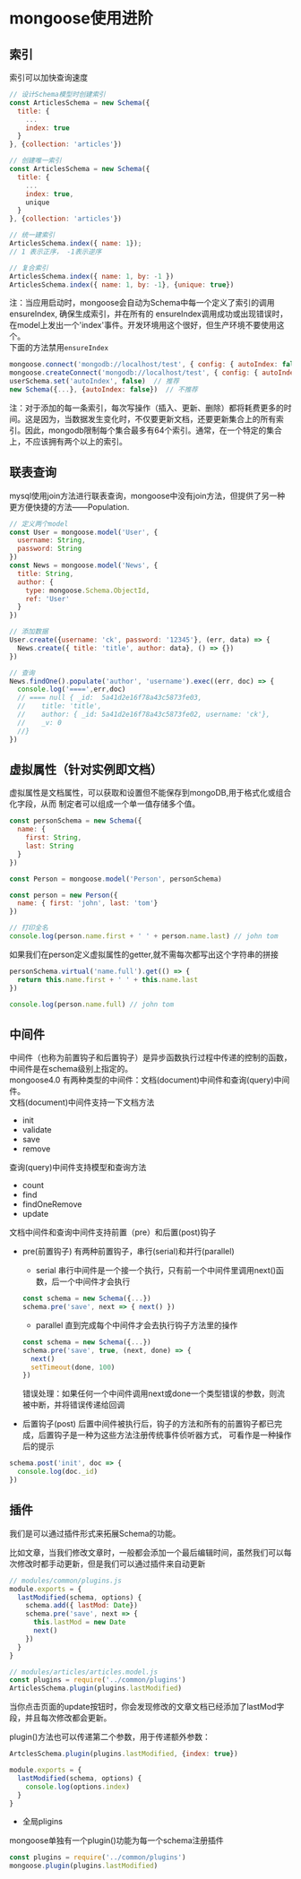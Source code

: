 # mongoose使用进阶  

## 索引
索引可以加快查询速度 

```javascript
// 设计Schema模型时创建索引
const ArticlesSchema = new Schema({
  title: {
    ...
    index: true
  }
}, {collection: 'articles'})

// 创建唯一索引
const ArticlesSchema = new Schema({
  title: {
    ...
    index: true,
    unique
  }
}, {collection: 'articles'}) 

// 统一建索引
ArticlesSchema.index({ name: 1});
// 1 表示正序， -1表示逆序  

// 复合索引
ArticlesSchema.index({ name: 1, by: -1 })
ArticlesSchema.index({ name: 1, by: -1}, {unique: true})
```
注：当应用启动时，mongoose会自动为Schema中每一个定义了索引的调用ensureIndex, 确保生成索引，并在所有的
ensureIndex调用成功或出现错误时，在model上发出一个'index'事件。开发环境用这个很好，但生产环境不要使用这个。  
下面的方法禁用`ensureIndex`   

```javascript
mongoose.connect('mongodb://localhost/test', { config: { autoIndex: false}}) //推荐
mongoose.createConnect('mongodb://localhost/test', { config: { autoIndex: false}}) //不推荐
userSchema.set('autoIndex', false)  // 推荐
new Schema({...}, {autoIndex: false})  // 不推荐
```
注：对于添加的每一条索引，每次写操作（插入、更新、删除）都将耗费更多的时间。这是因为，当数据发生变化时，不仅要更新文档，还要更新集合上的所有索引。因此，mongodb限制每个集合最多有64个索引。通常，在一个特定的集合上，不应该拥有两个以上的索引。   

## 联表查询 
mysql使用join方法进行联表查询，mongoose中没有join方法，但提供了另一种更方便快捷的方法——Population.

```javascript
// 定义两个model
const User = mongoose.model('User', {
  username: String,
  password: String
})
const News = mongoose.model('News', {
  title: String,
  author: {
    type: mongoose.Schema.ObjectId,
    ref: 'User'
  }
})

// 添加数据
User.create({username: 'ck', password: '12345'}, (err, data) => {
  News.create({ title: 'title', author: data}, () => {})
})

// 查询
News.findOne().populate('author', 'username').exec((err, doc) => {
  console.log('====',err,doc) 
  // ==== null { _id:  5a41d2e16f78a43c5873fe03,
  //    title: 'title',
  //    author: { _id: 5a41d2e16f78a43c5873fe02, username: 'ck'},
  //    _v: 0
  //}
})
```  

## 虚拟属性（针对实例即文档）
虚拟属性是文档属性，可以获取和设置但不能保存到mongoDB,用于格式化或组合化字段，从而
制定者可以组成一个单一值存储多个值。   

```javascript
const personSchema = new Schema({
  name: {
    first: String,
    last: String
  }
})

const Person = mongoose.model('Person', personSchema)

const person = new Person({
  name: { first: 'john', last: 'tom'}
})

// 打印全名
console.log(person.name.first + ' ' + person.name.last) // john tom
```
如果我们在person定义虚拟属性的getter,就不需每次都写出这个字符串的拼接  

```javascript
personSchema.virtual('name.full').get(() => {
  return this.name.first + ' ' + this.name.last
})

console.log(person.name.full) // john tom
```

## 中间件
中间件（也称为前置钩子和后置钩子）是异步函数执行过程中传递的控制的函数，中间件是在schema级别上指定的。  
mongoose4.0 有两种类型的中间件：文档(document)中间件和查询(query)中间件。   
文档(document)中间件支持一下文档方法
  + init
  + validate
  + save
  + remove      

查询(query)中间件支持模型和查询方法
  + count
  + find
  + findOneRemove
  + update  

文档中间件和查询中间件支持前置（pre）和后置(post)钩子       

- pre(前置钩子) 
有两种前置钩子，串行(serial)和并行(parallel)  
  + serial 
  串行中间件是一个接一个执行，只有前一个中间件里调用next()函数，后一个中间件才会执行   

  ```javascript
  const schema = new Schema({...})
  schema.pre('save', next => { next() })
  ```
  + parallel
  直到完成每个中间件才会去执行钩子方法里的操作    

  ```javascript
  const schema = new Schema({...})
  schema.pre('save', true, (next, done) => {
    next()
    setTimeout(done, 100)
  })
  ```
  错误处理：如果任何一个中间件调用next或done一个类型错误的参数，则流被中断，并将错误传递给回调  

- 后置钩子(post) 
后置中间件被执行后，钩子的方法和所有的前置钩子都已完成，后置钩子是一种为这些方法注册传统事件侦听器方式，
可看作是一种操作后的提示    

```javascript
schema.post('init', doc => {
  console.log(doc._id)
})
``` 

## 插件
我们是可以通过插件形式来拓展Schema的功能。

比如文章，当我们修改文章时，一般都会添加一个最后编辑时间，虽然我们可以每次修改时都手动更新，但是我们可以通过插件来自动更新    

```javascript
// modules/common/plugins.js
module.exports = {
  lastModified(schema, options) {
    schema.add({ lastMod: Date})
    schema.pre('save', next => {
      this.lastMod = new Date
      next()
    })
  }
}

// modules/articles/articles.model.js
const plugins = require('../common/plugins')
ArticlesSchema.plugin(plugins.lastModified)
```
当你点击页面的update按钮时，你会发现修改的文章文档已经添加了lastMod字段，并且每次修改都会更新。 

plugin()方法也可以传递第二个参数，用于传递额外参数：    

```javascript
ArtclesSchema.plugin(plugins.lastModified, {index: true})

module.exports = {
  lastModified(schema, options) {
    console.log(options.index)
  }
}
```

- 全局pligins    

mongoose单独有一个plugin()功能为每一个schema注册插件  
```javascript
const plugins = require('../common/plugins')
mongoose.plugin(plugins.lastModified)
```
